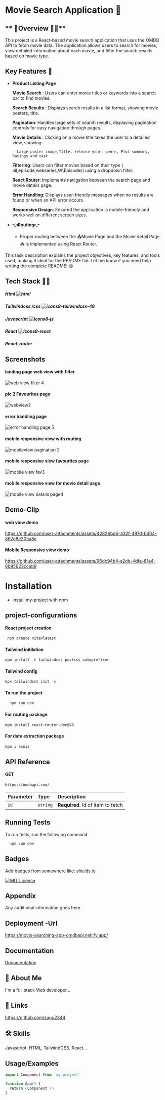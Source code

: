 
# **Movie Search Application 🔎**

## ** 📌Overview 🏌️‍♀️**

This project is a React-based movie search application that uses the OMDB API to fetch movie data. The application allows users to search for movies, view detailed information about each movie, and filter the search results based on movie type.



## **Key Features 🔎**

- **Product Listing Page**

    **Movie Search** : Users can enter movie titles or keywords into a search bar to find movies.

  **Search Results** : Displays search results in a list format, showing movie posters, title.

  **Pagination**: Handles large sets of search results, displaying pagination controls for easy navigation through pages.

  **Movie Details** : Clicking on a movie title takes the user to a detailed view, showing:

      - Large poster image,Title, release year, genre, Plot summary, Ratings and cast


  **Filtering**: Users can filter movies based on their type ( all,episode,webseries,W\Episodes) using a dropdown filter.

  **React Router**: Implements navigation between the search page and movie details page.

  **Error Handling**: Displays user-friendly messages when no results are found or when an API error occurs.

  **Responsive Design**: Ensured the application is mobile-friendly and works well on different screen sizes.


- **👈Routing👉**
  - Proper routing between the 📤Movie Page  and the Movie detail Page📥 is implemented using React Router.


This task description explains the project objectives, key features, and tools used, making it ideal for the README file. Let me know if you need help writing the complete README! 😊







## Tech Stack 🧑‍💻
##### Html ![html](https://github.com/user-attachments/assets/5bc41959-c867-49f1-b793-f8fc338af570)
##### Tailwindcss /css ![icons8-tailwindcss-48](https://github.com/user-attachments/assets/035dce74-609c-424d-b12a-dde8a68ec0b6)

##### Javascript ![icons8-js](https://github.com/user-attachments/assets/10c8976d-b45f-41d5-8a97-a62a0b0c5fd2)
##### React  ![icons8-react](https://github.com/user-attachments/assets/3f6bdb40-b7a6-4476-9caf-ffb9cf48287f)
##### React-router


## Screenshots

#### landing page web view with filter

![web view filter 4](https://github.com/user-attachments/assets/b5d9cd1f-b3ba-48ad-a02d-cca529b6590e)


#### pic 2 Favourites page

![webview2](https://github.com/user-attachments/assets/3f01d952-3cf5-4f66-9c76-07b618b93fc6)


#### error handling page

![error handling page 5](https://github.com/user-attachments/assets/23a689b1-5c07-4865-8f7b-ffb9fa50af4a)


#### mobile  responsive view with routing 

![mobileview pagination 2](https://github.com/user-attachments/assets/3e4209da-4f2e-4986-b2a3-79bb9bc6adca)

#### mobile  responsive view  favourites page
![mobile view fav3](https://github.com/user-attachments/assets/6043b7e7-c963-4b0d-9d5d-57820f3b6fab)

#### mobile  responsive view for movie detail page

![mobile view  details page4](https://github.com/user-attachments/assets/53fd32a7-52ef-4b13-a803-93fb9cdf2dea)







## Demo-Clip

#### web view  demo
https://github.com/user-attachments/assets/42826bd6-432f-497d-bd04-862e8e205a8e


#### Mobile Responsive view demo

https://github.com/user-attachments/assets/96dc94b4-a2db-4dfe-81a4-8b95623ccab9





# Installation

- Install my-project with npm

## project-configurations

#### React project creation

```bash
 npm create vite@latest

```
#### Tailwind initilation
```bash
npm install -D tailwindcss postcss autoprefixer
```
#### Tailwind config
```bash
npx tailwindcss init -p
```
#### To run the project
```bash
  npm run dev
```
#### For routing package 
```bash
npm install react-router-dom@V6
```
#### For data extraction package 
```bash
npm i axois
```
## API Reference


#### GET
```http
https://omdbapi.com/
```

| Parameter | Type     | Description                       |
| :-------- | :------- | :-------------------------------- |
| `id`      | `string` | **Required**. Id of item to fetch |



## Running Tests

To run tests, run the following command

```bash
  npm run dev
```


## Badges

Add badges from somewhere like: [shields.io](https://shields.io/)

[![MIT License](https://img.shields.io/badge/License-MIT-green.svg)](https://choosealicense.com/licenses/mit/)


## Appendix

Any additional information goes here


## Deployment -Url

https://movie-searching-app-omdbapi.netlify.app/

## Documentation

[Documentation](https://linktodocumentation)


## 🚀 About Me
I'm a full stack Web developer...


## 🔗 Links

https://github.com/sugu2344

## 🛠 Skills
Javascript, HTML, TailwindCSS, React...


## Usage/Examples

```javascript
import Component from 'my-project'

function App() {
  return <Component />
}
```




